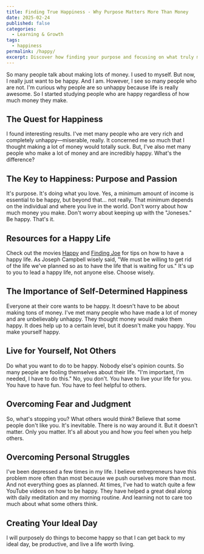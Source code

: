 ```yaml
---
title: Finding True Happiness - Why Purpose Matters More Than Money
date: 2025-02-24
published: false
categories:
  - Learning & Growth
tags:
  - happiness
permalink: /happy/
excerpt: Discover how finding your purpose and focusing on what truly makes you happy can lead to a fulfilling life, regardless of how much money you make.
---
```

So many people talk about making lots of money. I used to myself. But now, I really just want to be happy. And I am. However, I see so many people who are not. I'm curious why people are so unhappy because life is really awesome. So I started studying people who are happy regardless of how much money they make.

## The Quest for Happiness

I found interesting results. I've met many people who are very rich and completely unhappy—miserable, really. It concerned me so much that I thought making a lot of money would totally suck. But, I've also met many people who make a lot of money and are incredibly happy. What's the difference?

## The Key to Happiness: Purpose and Passion

It's purpose. It's doing what you love. Yes, a minimum amount of income is essential to be happy, but beyond that... not really. That minimum depends on the individual and where you live in the world. Don't worry about how much money you make. Don't worry about keeping up with the "Joneses." Be happy. That's it.

## Resources for a Happy Life

Check out the movies [Happy](http://www.thehappymovie.com/) and [Finding Joe](http://findingjoethemovie.com/) for tips on how to have a happy life. As Joseph Campbell wisely said, "We must be willing to get rid of the life we've planned so as to have the life that is waiting for us." It's up to you to lead a happy life, not anyone else. Choose wisely.

## The Importance of Self-Determined Happiness

Everyone at their core wants to be happy. It doesn't have to be about making tons of money. I've met many people who have made a lot of money and are unbelievably unhappy. They thought money would make them happy. It does help up to a certain level, but it doesn't make you happy. You make yourself happy.

## Live for Yourself, Not Others

Do what you want to do to be happy. Nobody else's opinion counts. So many people are fooling themselves about their life. "I'm important, I'm needed, I have to do this." No, you don't. You have to live your life for you. You have to have fun. You have to feel helpful to others.

## Overcoming Fear and Judgment

So, what's stopping you? What others would think? Believe that some people don't like you. It's inevitable. There is no way around it. But it doesn't matter. Only you matter. It's all about you and how you feel when you help others.

## Overcoming Personal Struggles

I've been depressed a few times in my life. I believe entrepreneurs have this problem more often than most because we push ourselves more than most. And not everything goes as planned. At times, I've had to watch quite a few YouTube videos on how to be happy. They have helped a great deal along with daily meditation and my morning routine. And learning not to care too much about what some others think.

## Creating Your Ideal Day

I will purposely do things to become happy so that I can get back to my ideal day, be productive, and live a life worth living.